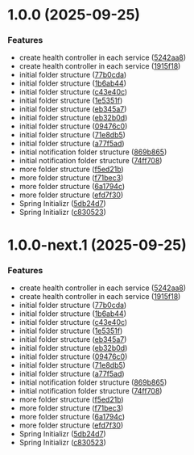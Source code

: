 # 1.0.0 (2025-09-25)


### Features

* create health controller in each service ([5242aa8](https://github.com/405392-Manca-Wysocki-Elias-Lautaro/ticketera/commit/5242aa84c2acd4e08cc626e18850151eb496d694))
* create health controller in each service ([1915f18](https://github.com/405392-Manca-Wysocki-Elias-Lautaro/ticketera/commit/1915f18d100d4c059a2f79cb0d8ead7aad19177e))
* initial folder structure ([77b0cda](https://github.com/405392-Manca-Wysocki-Elias-Lautaro/ticketera/commit/77b0cda5bd0bfeb7f684bdc382377dac8c8ffca5))
* initial folder structure ([1b6ab44](https://github.com/405392-Manca-Wysocki-Elias-Lautaro/ticketera/commit/1b6ab44ed18c104ab9d68c5993a02007bfcbad20))
* initial folder structure ([c43e40c](https://github.com/405392-Manca-Wysocki-Elias-Lautaro/ticketera/commit/c43e40ca1a82fe5a6b73caa20e6a5ce6bf6ea1ce))
* initial folder structure ([1e5351f](https://github.com/405392-Manca-Wysocki-Elias-Lautaro/ticketera/commit/1e5351febef8368dd87b3b38b506da117d933849))
* initial folder structure ([eb345a7](https://github.com/405392-Manca-Wysocki-Elias-Lautaro/ticketera/commit/eb345a71038110755d0efb845f1c63086e554fbe))
* initial folder structure ([eb32b0d](https://github.com/405392-Manca-Wysocki-Elias-Lautaro/ticketera/commit/eb32b0ddf503dc429b2bc589d5c5c628a4d41794))
* initial folder structure ([09476c0](https://github.com/405392-Manca-Wysocki-Elias-Lautaro/ticketera/commit/09476c064885806721f767d7b86b14120110ab55))
* initial folder structure ([71e8db5](https://github.com/405392-Manca-Wysocki-Elias-Lautaro/ticketera/commit/71e8db594a25af3ba0671aacf5a10b80523e8ad8))
* initial folder structure ([a77f5ad](https://github.com/405392-Manca-Wysocki-Elias-Lautaro/ticketera/commit/a77f5ad414aa1eada44588e2bcb20e1a703ffdfd))
* initial notification folder structure ([869b865](https://github.com/405392-Manca-Wysocki-Elias-Lautaro/ticketera/commit/869b8659ffff2239190481aba3c3c7fc37eae580))
* initial notification folder structure ([74ff708](https://github.com/405392-Manca-Wysocki-Elias-Lautaro/ticketera/commit/74ff708eacaef52c8a819630c5b7be5847cef5c3))
* more folder structure ([f5ed21b](https://github.com/405392-Manca-Wysocki-Elias-Lautaro/ticketera/commit/f5ed21b0b3da90cba5d11843ee7c81c089b3108e))
* more folder structure ([f71bec3](https://github.com/405392-Manca-Wysocki-Elias-Lautaro/ticketera/commit/f71bec39f1774f479d3cfd3c5c504c058b4864cb))
* more folder structure ([6a1794c](https://github.com/405392-Manca-Wysocki-Elias-Lautaro/ticketera/commit/6a1794c711432c83fd2c915a9d788cf9f81fe940))
* more folder structure ([efd7f30](https://github.com/405392-Manca-Wysocki-Elias-Lautaro/ticketera/commit/efd7f3032abe5433e0ec38ad4fe997bd4aa4e6a5))
* Spring Initializr ([5db24d7](https://github.com/405392-Manca-Wysocki-Elias-Lautaro/ticketera/commit/5db24d70692e3e8cd9c675ed859e4ddf11eb0b86))
* Spring Initializr ([c830523](https://github.com/405392-Manca-Wysocki-Elias-Lautaro/ticketera/commit/c83052399e37390cfc0e19617215479af263351d))

# 1.0.0-next.1 (2025-09-25)


### Features

* create health controller in each service ([5242aa8](https://github.com/405392-Manca-Wysocki-Elias-Lautaro/ticketera/commit/5242aa84c2acd4e08cc626e18850151eb496d694))
* create health controller in each service ([1915f18](https://github.com/405392-Manca-Wysocki-Elias-Lautaro/ticketera/commit/1915f18d100d4c059a2f79cb0d8ead7aad19177e))
* initial folder structure ([77b0cda](https://github.com/405392-Manca-Wysocki-Elias-Lautaro/ticketera/commit/77b0cda5bd0bfeb7f684bdc382377dac8c8ffca5))
* initial folder structure ([1b6ab44](https://github.com/405392-Manca-Wysocki-Elias-Lautaro/ticketera/commit/1b6ab44ed18c104ab9d68c5993a02007bfcbad20))
* initial folder structure ([c43e40c](https://github.com/405392-Manca-Wysocki-Elias-Lautaro/ticketera/commit/c43e40ca1a82fe5a6b73caa20e6a5ce6bf6ea1ce))
* initial folder structure ([1e5351f](https://github.com/405392-Manca-Wysocki-Elias-Lautaro/ticketera/commit/1e5351febef8368dd87b3b38b506da117d933849))
* initial folder structure ([eb345a7](https://github.com/405392-Manca-Wysocki-Elias-Lautaro/ticketera/commit/eb345a71038110755d0efb845f1c63086e554fbe))
* initial folder structure ([eb32b0d](https://github.com/405392-Manca-Wysocki-Elias-Lautaro/ticketera/commit/eb32b0ddf503dc429b2bc589d5c5c628a4d41794))
* initial folder structure ([09476c0](https://github.com/405392-Manca-Wysocki-Elias-Lautaro/ticketera/commit/09476c064885806721f767d7b86b14120110ab55))
* initial folder structure ([71e8db5](https://github.com/405392-Manca-Wysocki-Elias-Lautaro/ticketera/commit/71e8db594a25af3ba0671aacf5a10b80523e8ad8))
* initial folder structure ([a77f5ad](https://github.com/405392-Manca-Wysocki-Elias-Lautaro/ticketera/commit/a77f5ad414aa1eada44588e2bcb20e1a703ffdfd))
* initial notification folder structure ([869b865](https://github.com/405392-Manca-Wysocki-Elias-Lautaro/ticketera/commit/869b8659ffff2239190481aba3c3c7fc37eae580))
* initial notification folder structure ([74ff708](https://github.com/405392-Manca-Wysocki-Elias-Lautaro/ticketera/commit/74ff708eacaef52c8a819630c5b7be5847cef5c3))
* more folder structure ([f5ed21b](https://github.com/405392-Manca-Wysocki-Elias-Lautaro/ticketera/commit/f5ed21b0b3da90cba5d11843ee7c81c089b3108e))
* more folder structure ([f71bec3](https://github.com/405392-Manca-Wysocki-Elias-Lautaro/ticketera/commit/f71bec39f1774f479d3cfd3c5c504c058b4864cb))
* more folder structure ([6a1794c](https://github.com/405392-Manca-Wysocki-Elias-Lautaro/ticketera/commit/6a1794c711432c83fd2c915a9d788cf9f81fe940))
* more folder structure ([efd7f30](https://github.com/405392-Manca-Wysocki-Elias-Lautaro/ticketera/commit/efd7f3032abe5433e0ec38ad4fe997bd4aa4e6a5))
* Spring Initializr ([5db24d7](https://github.com/405392-Manca-Wysocki-Elias-Lautaro/ticketera/commit/5db24d70692e3e8cd9c675ed859e4ddf11eb0b86))
* Spring Initializr ([c830523](https://github.com/405392-Manca-Wysocki-Elias-Lautaro/ticketera/commit/c83052399e37390cfc0e19617215479af263351d))

